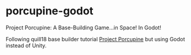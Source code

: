 # porcupine-godot
Project Porcupine: A Base-Building Game...in Space! In Godot!

Following quill18 base builder tutorial [Project Porcupine](https://www.youtube.com/watch?v=_lQw3YA7Jok&list=PLbghT7MmckI4_VM5q3va043FgAwRim6yX) but using Godot instead of Unity.
